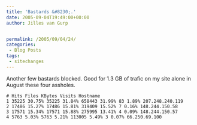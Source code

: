 ```yaml
---
title: 'Bastards &#8230;.'
date: 2005-09-04T19:49:00+00:00
author: Jilles van Gurp


permalink: /2005/09/04/24/
categories:
 - Blog Posts
tags:
 - sitechanges
---
```

 Another few bastards blocked. Good for 1.3 GB of trafic on my site alone in August these four assholes.

```
# Hits Files KBytes Visits Hostname
1 35225 30.75% 35225 31.84% 658443 31.99% 83 1.89% 207.248.240.119
2 17486 15.27% 17486 15.81% 319409 15.52% 7 0.16% 148.244.150.58
3 17571 15.34% 17571 15.88% 275995 13.41% 4 0.09% 148.244.150.57
4 5763 5.03% 5763 5.21% 113005 5.49% 3 0.07% 66.250.69.100 
```
